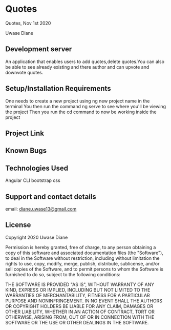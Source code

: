 # Quotes

Quotes, Nov 1st 2020

Uwase Diane

## Development server

An application that enables users to add quotes,delete quotes.You can also be able to see already existing and there author and can upvote and downvote quotes.

## Setup/Installation Requirements

One needs to create a new project using ng new project name in the terminal
You then run the command ng serve to see where you'll be viewing the project
Then you run the cd command to now be working inside the project

## Project Link


## Known Bugs



## Technologies Used

Angular CLI
bootstrap
css

## Support and contact details
email: diane.uwase13@gmail.com

## License

Copyright  2020 Uwase Diane

Permission is hereby granted, free of charge, to any person obtaining a copy of this software and associated documentation files (the "Software"), to deal in the Software without restriction, including without limitation the rights to use, copy, modify, merge, publish, distribute, sublicense, and/or sell copies of the Software, and to permit persons to whom the Software is furnished to do so, subject to the following conditions:


THE SOFTWARE IS PROVIDED "AS IS", WITHOUT WARRANTY OF ANY KIND, EXPRESS OR IMPLIED, INCLUDING BUT NOT LIMITED TO THE WARRANTIES OF MERCHANTABILITY, FITNESS FOR A PARTICULAR PURPOSE AND NONINFRINGEMENT. IN NO EVENT SHALL THE AUTHORS OR COPYRIGHT HOLDERS BE LIABLE FOR ANY CLAIM, DAMAGES OR OTHER LIABILITY, WHETHER IN AN ACTION OF CONTRACT, TORT OR OTHERWISE, ARISING FROM, OUT OF OR IN CONNECTION WITH THE SOFTWARE OR THE USE OR OTHER DEALINGS IN THE SOFTWARE.
